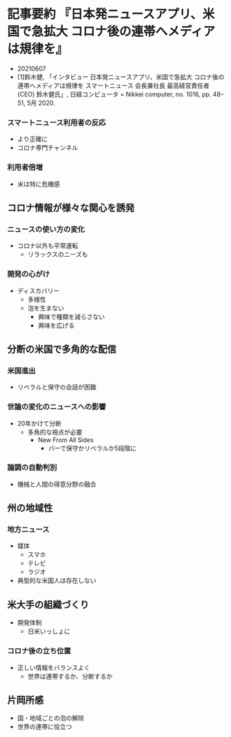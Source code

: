 <!-- tex script for md -->
<script type="text/javascript" async src="https://cdnjs.cloudflare.com/ajax/libs/mathjax/2.7.7/MathJax.js?config=TeX-MML-AM_CHTML">
</script>
<script type="text/x-mathjax-config">
 MathJax.Hub.Config({
 tex2jax: {
 inlineMath: [['$', '$'] ],
 displayMath: [ ['$$','$$'], ["\\[","\\]"] ]
 }
 });
</script>

# 記事要約 『日本発ニュースアプリ、米国で急拡大 コロナ後の連帯へメディアは規律を』

- 20210607
- [1]鈴木健, 「インタビュー 日本発ニュースアプリ、米国で急拡大 コロナ後の連帯へメディアは規律を スマートニュース 会長兼社長 最高経営責任者(CEO) 鈴木健氏」, 日経コンピュータ = Nikkei computer, no. 1016, pp. 48–51, 5月 2020.

<!-- -------------------- -->

### スマートニュース利用者の反応
- より正確に
- コロナ専門チャンネル

### 利用者倍増
- 米は特に危機感

<!-- -------------------- -->

## コロナ情報が様々な関心を誘発

### ニュースの使い方の変化
- コロナ以外も平常運転
    - リラックスのニーズも

### 開発の心がけ
- ディスカバリー
    - 多様性
    - 泡を生まない
        - 興味で種類を減らさない
        - 興味を広げる

<!-- -------------------- -->

## 分断の米国で多角的な配信

### 米国進出
- リベラルと保守の会話が困難

### 世論の変化のニュースへの影響
- 20年かけて分断
    - 多角的な視点が必要
        - New From All Sides
            - バーで保守かリベラルか5段階に

### 論調の自動判別
- 機械と人間の得意分野の融合

<!-- -------------------- -->

## 州の地域性

### 地方ニュース
- 媒体
    - スマホ
    - テレビ
    - ラジオ
- 典型的な米国人は存在しない

<!-- -------------------- -->

## 米大手の組織づくり
- 開発体制
    - 日米いっしょに

### コロナ後の立ち位置
- 正しい情報をバランスよく
    - 世界は連帯するか、分断するか

<!-- -------------------- -->

## 片岡所感
- 国・地域ごとの泡の解除
- 世界の連帯に役立つ
